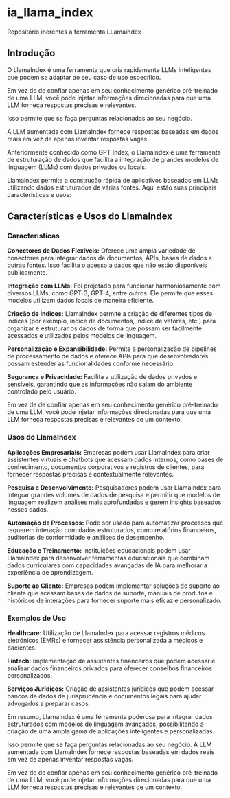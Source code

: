 # ia_llama_index
Repositório inerentes a ferramenta LLamaindex

## Introdução
>
O LlamaIndex é uma ferramenta que cria rapidamente LLMs inteligentes que podem se adaptar ao seu caso de uso específico. 
>
>
Em vez de de confiar apenas em seu conhecimento genérico pré-treinado de uma LLM, você pode injetar informações direcionadas para que
uma LLM forneça respostas precisas e relevantes.
>
>
Isso  permite  que se faça perguntas relacionadas ao seu negócio. 
>
>
A LLM aumentada com LlamaIndex fornece respostas baseadas em dados reais em vez de apenas inventar respostas vagas. 
>
>
Anteriormente conhecido como GPT Index, o Llamaindex é uma ferramenta de estruturação de dados que facilita a integração de grandes modelos de linguagem (LLMs) com dados privados ou locais. 
>
>
Llamaindex permite a construção rápida de aplicativos baseados em LLMs utilizando dados estruturados de várias fontes. Aqui estão suas principais características e usos:
>
>
## Características e Usos do LlamaIndex
>
>
### Caracteristicas
>
>
**Conectores de Dados Flexíveis:** Oferece uma ampla variedade de conectores para integrar dados de documentos, APIs, bases de dados e outras fontes. Isso facilita o acesso a dados que não estão disponíveis publicamente.
>
>
**Integração com LLMs:** Foi projetado para funcionar harmoniosamente com diversos LLMs, como GPT-3, GPT-4, entre outros. Ele permite que esses modelos utilizem dados locais de maneira eficiente.
>
>
**Criação de Índices:** LlamaIndex permite a criação de diferentes tipos de índices (por exemplo, índice de documentos, índice de vetores, etc.) para organizar e estruturar os dados de forma que possam ser facilmente acessados e utilizados pelos modelos de linguagem.
>
>
**Personalização e Expansibilidade:** Permite a personalização de pipelines de processamento de dados e oferece APIs para que desenvolvedores possam estender as funcionalidades conforme necessário.
>
>
**Segurança e Privacidade:** Facilita a utilização de dados privados e sensíveis, garantindo que as informações não saiam do ambiente controlado pelo usuário.
> 
>
Em vez de de confiar apenas em seu conhecimento genérico pré-treinado de uma LLM, você pode injetar informações direcionadas para que
uma LLM forneça respostas precisas e relevantes de um contexto.
>

### Usos do LlamaIndex 
>
**Aplicações Empresariais:** Empresas podem usar LlamaIndex para criar assistentes virtuais e chatbots que acessam dados internos, como bases de conhecimento, documentos corporativos e registros de clientes, para fornecer respostas precisas e contextualmente relevantes.
>
>
**Pesquisa e Desenvolvimento:** Pesquisadores podem usar LlamaIndex para integrar grandes volumes de dados de pesquisa e permitir que modelos de linguagem realizem análises mais aprofundadas e gerem insights baseados nesses dados.
>
>
**Automação de Processos:** Pode ser usado para automatizar processos que requerem interação com dados estruturados, como relatórios financeiros, auditorias de conformidade e análises de desempenho.
>
>
**Educação e Treinamento:** Instituições educacionais podem usar LlamaIndex para desenvolver ferramentas educacionais que combinam dados curriculares com capacidades avançadas de IA para melhorar a experiência de aprendizagem.
>
>
**Suporte ao Cliente:** Empresas podem implementar soluções de suporte ao cliente que acessam bases de dados de suporte, manuais de produtos e históricos de interações para fornecer suporte mais eficaz e personalizado.
>

### Exemplos de Uso
>
**Healthcare:** Utilização de LlamaIndex para acessar registros médicos eletrônicos (EMRs) e fornecer assistência personalizada a médicos e pacientes.
>
>
**Fintech:** Implementação de assistentes financeiros que podem acessar e analisar dados financeiros privados para oferecer conselhos financeiros personalizados.
>
>
**Serviços Jurídicos:** Criação de assistentes jurídicos que podem acessar bancos de dados de jurisprudência e documentos legais para ajudar advogados a preparar casos.
>
>
Em resumo, LlamaIndex é uma ferramenta poderosa para integrar dados estruturados com modelos de linguagem avançados, possibilitando a criação de uma ampla gama de aplicações inteligentes e personalizadas.
>
>
Isso  permite  que se faça perguntas relacionadas ao seu negócio. A LLM aumentada com LlamaIndex fornece respostas baseadas em dados reais em vez de apenas inventar respostas vagas. 
>

>
Em vez de de confiar apenas em seu conhecimento genérico pré-treinado de uma LLM, você pode injetar informações direcionadas para que
uma LLM forneça respostas precisas e relevantes de um contexto.
>
